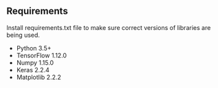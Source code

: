 ## Requirements

Install requirements.txt file to make sure correct versions of libraries are being used.

* Python 3.5+
* TensorFlow 1.12.0
* Numpy 1.15.0
* Keras 2.2.4
* Matplotlib 2.2.2
